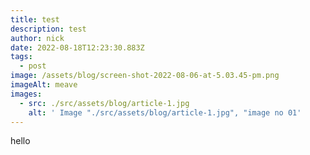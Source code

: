 ```yaml
---
title: test
description: test
author: nick
date: 2022-08-18T12:23:30.883Z
tags:
  - post
image: /assets/blog/screen-shot-2022-08-06-at-5.03.45-pm.png
imageAlt: meave
images:
  - src: ./src/assets/blog/article-1.jpg
    alt: ' Image "./src/assets/blog/article-1.jpg", "image no 01'
---
```

hello